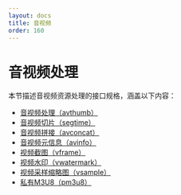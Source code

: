 ```yaml
---
layout: docs
title: 音视频
order: 160
---
```


<a id="avFop"></a>
# 音视频处理

本节描述音视频资源处理的接口规格，涵盖以下内容：  

* [音视频处理（avthumb）][avthumbHref]
* [音视频切片（segtime）][segtimeHref]
* [音视频拼接（avconcat）][avconcatHref]
* [音视频元信息（avinfo）][avinfoHref]
* [视频截图（vframe）][vframeHref]
* [视频水印（vwatermark）][videoWatermarkHref]
* [视频采样缩略图（vsample）][vsampleHref]
* [私有M3U8（pm3u8）][pm3u8Href]


[avthumbHref]:          /docs/v6/api/reference/fop/av/avthumb.html            "音视频处理"
[segtimeHref]:          /docs/v6/api/reference/fop/av/segtime.html            "音视频切片"
[vframeHref]:           /docs/v6/api/reference/fop/av/vframe.html             "视频截图"
[videoWatermarkHref]:   /docs/v6/api/reference/fop/av/video-watermark.html    "视频水印"
[avinfoHref]:           /docs/v6/api/reference/fop/av/avinfo.html             "音视频元信息"
[pm3u8Href]:            /docs/v6/api/reference/fop/av/pm3u8.html              "私有M3U8"
[avconcatHref]:         /docs/v6/api/reference/fop/av/avconcat.html           "音视频拼接"
[vsampleHref]:          /docs/v6/api/reference/fop/av/vsample.html            "视频采样缩略图"
